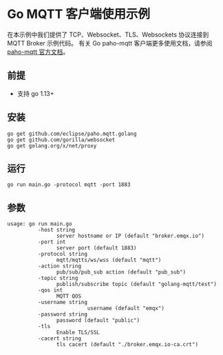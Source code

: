 # Go MQTT 客户端使用示例
在本示例中我们提供了 TCP、Websocket、TLS、Websockets 协议连接到 MQTT Broker 示例代码。
有关 Go paho-mqtt 客户端更多使用文档，请参阅 [paho-mqtt 官方文档](https://godoc.org/github.com/eclipse/paho.mqtt.golang)。


## 前提
* 支持 go 1.13+

## 安装
```shell script
go get github.com/eclipse/paho.mqtt.golang
go get github.com/gorilla/websocket
go get golang.org/x/net/proxy
```

## 运行
```shell script
go run main.go -protocol mqtt -port 1883 
``` 

## 参数

```shell script
usage: go run main.go 
          -host string
                server hostname or IP (default "broker.emqx.io")
          -port int
                server port (default 1883)
          -protocol string
                mqtt/mqtts/ws/wss (default "mqtt")
          -action string
                pub/sub/pub_sub action (default "pub_sub")
          -topic string
                publish/subscribe topic (default "golang-mqtt/test")
          -qos int
                MQTT QOS
          -username string
                          username (default "emqx")
          -password string
                password (default "public")
          -tls
                Enable TLS/SSL
          -cacert string
                tls cacert (default "./broker.emqx.io-ca.crt")
```